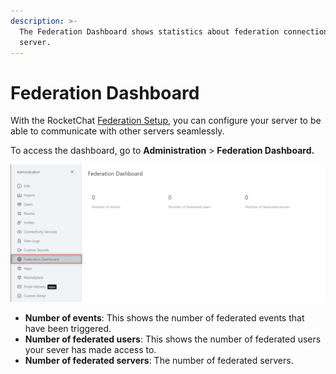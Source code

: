 ```yaml
---
description: >-
  The Federation Dashboard shows statistics about federation connection on your
  server.
---
```


# Federation Dashboard

With the RocketChat [Federation Setup](settings/federation.md), you can configure your server to be able to communicate with other servers seamlessly.

To access the dashboard, go to **Administration** > **Federation Dashboard.**

![](<../../../.gitbook/assets/image (658) (1) (1) (1) (1) (1).png>)

* **Number of events**: This shows the number of federated events that have been triggered.
* **Number of federated users**: This shows the number of federated users your sever has made access to.
* **Number of federated servers**: The number of federated servers.
